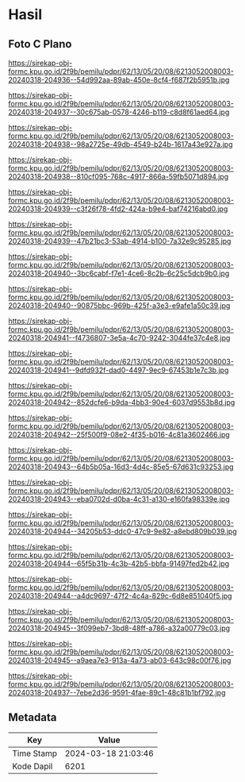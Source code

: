 # Hasil

## Foto C Plano

https://sirekap-obj-formc.kpu.go.id/2f9b/pemilu/pdpr/62/13/05/20/08/6213052008003-20240318-204936--54d992aa-89ab-450e-8cf4-f687f2b5951b.jpg

https://sirekap-obj-formc.kpu.go.id/2f9b/pemilu/pdpr/62/13/05/20/08/6213052008003-20240318-204937--30c675ab-0578-4246-b119-c8d8f61aed64.jpg

https://sirekap-obj-formc.kpu.go.id/2f9b/pemilu/pdpr/62/13/05/20/08/6213052008003-20240318-204938--98a2725e-49db-4549-b24b-1617a43e927a.jpg

https://sirekap-obj-formc.kpu.go.id/2f9b/pemilu/pdpr/62/13/05/20/08/6213052008003-20240318-204938--810cf095-768c-4917-866a-59fb5071d894.jpg

https://sirekap-obj-formc.kpu.go.id/2f9b/pemilu/pdpr/62/13/05/20/08/6213052008003-20240318-204939--c3f26f78-4fd2-424a-b9e4-baf74216abd0.jpg

https://sirekap-obj-formc.kpu.go.id/2f9b/pemilu/pdpr/62/13/05/20/08/6213052008003-20240318-204939--47b21bc3-53ab-4914-b100-7a32e9c95285.jpg

https://sirekap-obj-formc.kpu.go.id/2f9b/pemilu/pdpr/62/13/05/20/08/6213052008003-20240318-204940--3bc6cabf-f7e1-4ce6-8c2b-6c25c5dcb9b0.jpg

https://sirekap-obj-formc.kpu.go.id/2f9b/pemilu/pdpr/62/13/05/20/08/6213052008003-20240318-204940--90875bbc-969b-425f-a3e3-e9afe1a50c39.jpg

https://sirekap-obj-formc.kpu.go.id/2f9b/pemilu/pdpr/62/13/05/20/08/6213052008003-20240318-204941--f4736807-3e5a-4c70-9242-3044fe37c4e8.jpg

https://sirekap-obj-formc.kpu.go.id/2f9b/pemilu/pdpr/62/13/05/20/08/6213052008003-20240318-204941--9dfd932f-dad0-4497-9ec9-67453b1e7c3b.jpg

https://sirekap-obj-formc.kpu.go.id/2f9b/pemilu/pdpr/62/13/05/20/08/6213052008003-20240318-204942--852dcfe6-b9da-4bb3-90e4-6037d9553b8d.jpg

https://sirekap-obj-formc.kpu.go.id/2f9b/pemilu/pdpr/62/13/05/20/08/6213052008003-20240318-204942--25f500f9-08e2-4f35-b016-4c81a3602466.jpg

https://sirekap-obj-formc.kpu.go.id/2f9b/pemilu/pdpr/62/13/05/20/08/6213052008003-20240318-204943--64b5b05a-16d3-4d4c-85e5-67d631c93253.jpg

https://sirekap-obj-formc.kpu.go.id/2f9b/pemilu/pdpr/62/13/05/20/08/6213052008003-20240318-204943--eba0702d-d0ba-4c31-a130-e160fa98339e.jpg

https://sirekap-obj-formc.kpu.go.id/2f9b/pemilu/pdpr/62/13/05/20/08/6213052008003-20240318-204944--34205b53-ddc0-47c9-9e82-a8ebd809b039.jpg

https://sirekap-obj-formc.kpu.go.id/2f9b/pemilu/pdpr/62/13/05/20/08/6213052008003-20240318-204944--65f5b31b-4c3b-42b5-bbfa-91497fed2b42.jpg

https://sirekap-obj-formc.kpu.go.id/2f9b/pemilu/pdpr/62/13/05/20/08/6213052008003-20240318-204944--a4dc9697-47f2-4c4a-829c-6d8e851040f5.jpg

https://sirekap-obj-formc.kpu.go.id/2f9b/pemilu/pdpr/62/13/05/20/08/6213052008003-20240318-204945--3f099eb7-3bd8-48ff-a786-a32a00779c03.jpg

https://sirekap-obj-formc.kpu.go.id/2f9b/pemilu/pdpr/62/13/05/20/08/6213052008003-20240318-204945--a9aea7e3-913a-4a73-ab03-643c98c00f76.jpg

https://sirekap-obj-formc.kpu.go.id/2f9b/pemilu/pdpr/62/13/05/20/08/6213052008003-20240318-204937--7ebe2d36-9591-4fae-89c1-48c81b1bf792.jpg


## Metadata

| Key        | Value               |
| ---------- | ------------------- |
| Time Stamp | 2024-03-18 21:03:46 |
| Kode Dapil | 6201                |



